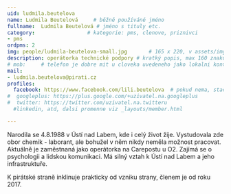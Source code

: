```yaml
---
uid: ludmila.beutelova
name: Ludmila Beutelová  	# běžně používáné jméno
fullname:  Ludmila Beutelová # jméno s tituly etc.
category:                 # kategorie: pms, clenove, priznivci
- pms
ordpms: 2
img: people/ludmila-beutelova-small.jpg       # 165 x 220, v assets/img
description: operátorka technické podpory # kratký popis, max 160 znaků
# mob:     # telefon je dobre mit u cloveka uvedeneho jako lokalni kontakt v links.yaml
mail:
- ludmila.beutelova@pirati.cz
profiles:
  facebook: https://www.facebook.com/lili.beutelova  # pokud nema, staci smazat tuto radku
#  googleplus: https://plus.google.com/+uzivatel.na.googleplus
#  twitter: https://twitter.com/uzivatel.na.twitteru
  #linkedin, atd, dalsi promenne viz _layouts/member.html

---
```

Narodila se 4.8.1988 v Ústí nad Labem, kde i celý život žije. Vystudovala zde obor chemik - laborant, ale bohužel v něm nikdy neměla možnost pracovat. Aktuálně je zaměstnaná jako operátorka na Carepostu u O2. Zajímá se o psychologii a lidskou komunikaci. Má silný vztah k Ústí nad Labem a jeho infrastruktuře.

K pirátské straně inklinuje prakticky od vzniku strany, členem je od roku 2017.
